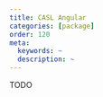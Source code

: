 ```yaml
---
title: CASL Angular
categories: [package]
order: 120
meta:
  keywords: ~
  description: ~
---
```


TODO
